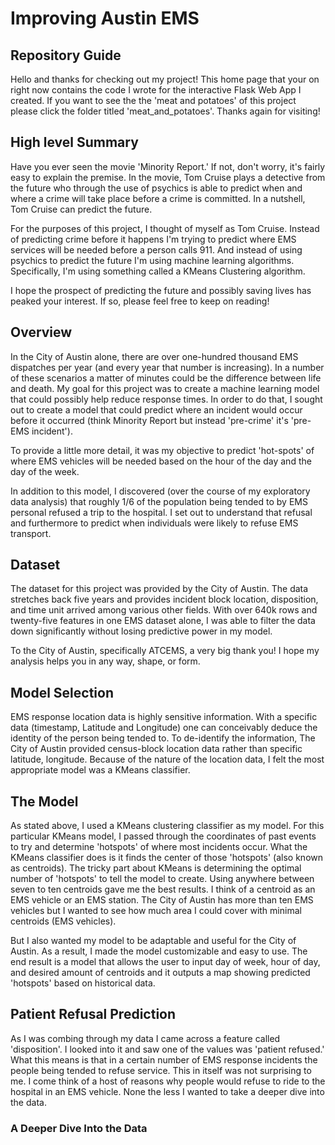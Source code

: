 # Improving Austin EMS

## Repository Guide

Hello and thanks for checking out my project! This home page that your on right now contains the code I wrote for the
interactive Flask Web App I created. If you want to see the the 'meat and potatoes' of this project please click the
folder titled 'meat_and_potatoes'. Thanks again for visiting!

## High level Summary

Have you ever seen the movie 'Minority Report.' If not, don't worry, it's fairly easy to explain the premise. In the
movie, Tom Cruise plays a detective from the future who through the use of psychics is able to predict when and where
a crime will take place before a crime is committed. In a nutshell, Tom Cruise can predict the future.

For the purposes of this project, I thought of myself as Tom Cruise. Instead of predicting crime before it happens I'm
trying to predict where EMS services will be needed before a person calls 911. And instead of using psychics to predict
the future I'm using machine learning algorithms. Specifically, I'm using something called a KMeans Clustering algorithm.

I hope the prospect of predicting the future and possibly saving lives has peaked your interest. If so, please feel free
to keep on reading!


## Overview

In the City of Austin alone, there are over one-hundred thousand EMS dispatches per year (and every year that number is
increasing). In a number of these scenarios a matter of minutes could be the difference between life and death.
My goal for this project was to create a machine learning model that could possibly help reduce response times. In order
to do that, I sought out to create a model that could predict where an incident would occur before it occurred (think
Minority Report but instead 'pre-crime' it's 'pre-EMS incident').

To provide a little more detail, it was my objective to predict 'hot-spots' of where EMS vehicles will be needed based
on the hour of the day and the day of the week.

In addition to this model, I discovered (over the course of my exploratory data analysis) that roughly 1/6 of the
population being tended to by EMS personal refused a trip to the hospital. I set out to understand that refusal and
furthermore to predict when individuals were likely to refuse EMS transport.


## Dataset

The dataset for this project was provided by the City of Austin. The data stretches back five years and provides
incident block location, disposition, and time unit arrived among various other fields. With over 640k
rows and twenty-five features in one EMS dataset alone, I was able to filter the data down significantly without losing
predictive power in my model.

To the City of Austin, specifically ATCEMS, a very big thank you! I hope my analysis helps you in any way, shape, or
form.


## Model Selection

EMS response location data is highly sensitive information. With a specific data (timestamp, Latitude and Longitude) one
can conceivably deduce the identity of the person being tended to. To de-identify the information, The City of Austin
provided census-block location data rather than specific latitude, longitude. Because of the nature of the location
data, I felt the most appropriate model was a KMeans classifier.







## The Model

As stated above, I used a KMeans clustering classifier as my model. For this particular KMeans model, I passed through
the coordinates of past events to try and determine 'hotspots' of where most incidents occur. What the KMeans classifier
does is it finds the center of those 'hotspots' (also known as centroids). The tricky part about KMeans is determining
the optimal number of 'hotspots' to tell the model to create. Using anywhere between seven to ten centroids gave me the
best results. I think of a centroid as an EMS vehicle or an EMS station. The City of Austin has more than ten EMS
vehicles but I wanted to see how much area I could cover with minimal centroids (EMS vehicles).

But I also wanted my model to be adaptable and useful for the City of Austin. As a result, I made the model customizable
and easy to use. The end result is a model that allows the user to input day of week, hour of day, and desired amount of
centroids and it outputs a map showing predicted 'hotspots' based on historical data.



## Patient Refusal Prediction

As I was combing through my data I came across a feature called 'disposition'. I looked into it and saw one of the
values was 'patient refused.' What this means is that in a certain number of EMS response incidents the people being
tended to refuse service. This in itself was not surprising to me. I come think of a host of reasons why people would
refuse to ride to the hospital in an EMS vehicle. None the less I wanted to take a deeper dive into the data.

### A Deeper Dive Into the Data




